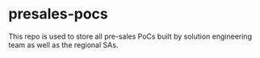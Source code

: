 # presales-pocs
This repo is used to store all pre-sales PoCs built by solution engineering team as well as the regional SAs.
